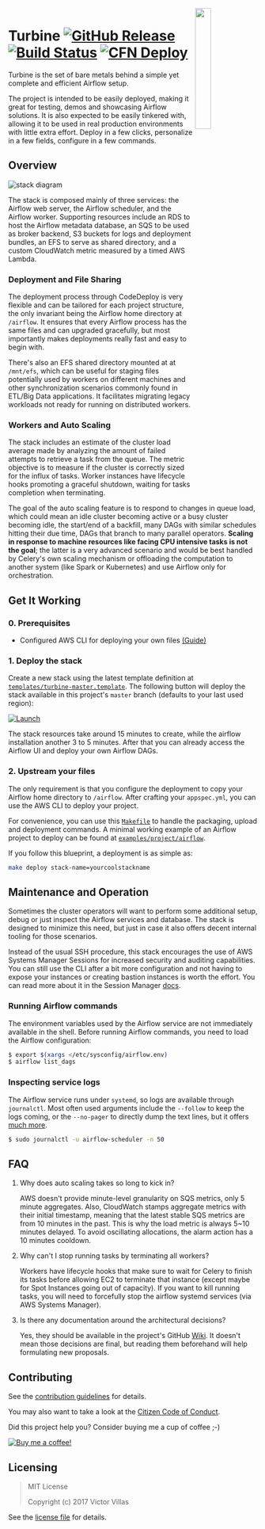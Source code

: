 <img src=".github/img/logo.png" align="right" width="25%" />

# Turbine [![GitHub Release](https://img.shields.io/github/release/villasv/aws-airflow-stack.svg?style=flat-square&logo=github)](https://github.com/villasv/aws-airflow-stack/releases/latest) [![Build Status](https://img.shields.io/github/workflow/status/villasv/aws-airflow-stack/Stack%20Release%20Pipeline?style=flat-square&logo=github&logoColor=white&label=build)](https://github.com/villasv/aws-airflow-stack/actions?query=workflow%3A%22Stack+Release+Pipeline%22+branch%3Amaster) [![CFN Deploy](https://img.shields.io/badge/CFN-deploy-green.svg?style=flat-square&logo=amazon-aws)](#get-it-working)

Turbine is the set of bare metals behind a simple yet complete and efficient
Airflow setup.

The project is intended to be easily deployed, making it great for testing,
demos and showcasing Airflow solutions. It is also expected to be easily
tinkered with, allowing it to be used in real production environments with
little extra effort. Deploy in a few clicks, personalize in a few fields,
configure in a few commands.


## Overview

![stack diagram](/.github/img/stack-diagram.png)

The stack is composed mainly of three services: the Airflow web server, the
Airflow scheduler, and the Airflow worker. Supporting resources include an RDS
to host the Airflow metadata database, an SQS to be used as broker backend, S3
buckets for logs and deployment bundles, an EFS to serve as shared directory,
and a custom CloudWatch metric measured by a timed AWS Lambda.

### Deployment and File Sharing

The deployment process through CodeDeploy is very flexible and can be tailored
for each project structure, the only invariant being the Airflow home directory
at `/airflow`. It ensures that every Airflow process has the same files and can
upgraded gracefully, but most importantly makes deployments really fast and easy
to begin with.

There's also an EFS shared directory mounted at at `/mnt/efs`, which can be
useful for staging files potentially used by workers on different machines and
other synchronization scenarios commonly found in ETL/Big Data applications. It
facilitates migrating legacy workloads not ready for running on distributed
workers.

### Workers and Auto Scaling

The stack includes an estimate of the cluster load average made by analyzing the
amount of failed attempts to retrieve a task from the queue. The metric
objective is to measure if the cluster is correctly sized for the influx of
tasks. Worker instances have lifecycle hooks promoting a graceful shutdown,
waiting for tasks completion when terminating.

The goal of the auto scaling feature is to respond to changes in queue load,
which could mean an idle cluster becoming active or a busy cluster becoming
idle, the start/end of a backfill, many DAGs with similar schedules hitting
their due time, DAGs that branch to many parallel operators. **Scaling in
response to machine resources like facing CPU intensive tasks is not the goal**;
the latter is a very advanced scenario and would be best handled by Celery's own
scaling mechanism or offloading the computation to another system (like Spark or
Kubernetes) and use Airflow only for orchestration.


## Get It Working

### 0. Prerequisites

- Configured AWS CLI for deploying your own files
  [(Guide)](https://docs.aws.amazon.com/cli/latest/userguide/cli-chap-configure.html)

### 1. Deploy the stack

Create a new stack using the latest template definition at
[`templates/turbine-master.template`](/templates/turbine-master.template). The
following button will deploy the stack available in this project's `master`
branch (defaults to your last used region):

[![Launch](https://docs.aws.amazon.com/AWSCloudFormation/latest/UserGuide/images/cloudformation-launch-stack-button.png)](https://console.aws.amazon.com/cloudformation/home#/stacks/new?templateURL=https://turbine-quickstart.s3.amazonaws.com/quickstart-turbine-airflow/templates/turbine-master.template)

The stack resources take around 15 minutes to create, while the airflow
installation another 3 to 5 minutes. After that you can already access the
Airflow UI and deploy your own Airflow DAGs.

### 2. Upstream your files

The only requirement is that you configure the deployment to copy your Airflow
home directory to `/airflow`. After crafting your `appspec.yml`, you can use the
AWS CLI to deploy your project.

For convenience, you can use this [`Makefile`](/examples/project/Makefile) to
handle the packaging, upload and deployment commands. A minimal working example
of an Airflow project to deploy can be found at
[`examples/project/airflow`](/examples/project/airflow).

If you follow this blueprint, a deployment is as simple as:

```bash
make deploy stack-name=yourcoolstackname
```

## Maintenance and Operation

Sometimes the cluster operators will want to perform some additional setup,
debug or just inspect the Airflow services and database. The stack is designed
to minimize this need, but just in case it also offers decent internal tooling
for those scenarios.

Instead of the usual SSH procedure, this stack encourages the use of AWS Systems
Manager Sessions for increased security and auditing capabilities. You can still
use the CLI after a bit more configuration and not having to expose your
instances or creating bastion instances is worth the effort. You can read more
about it in the Session Manager
[docs](https://docs.aws.amazon.com/systems-manager/latest/userguide/session-manager.html).

### Running Airflow commands

The environment variables used by the Airflow service are not immediately
available in the shell. Before running Airflow commands, you need to load the
Airflow configuration:

```bash
$ export $(xargs </etc/sysconfig/airflow.env)
$ airflow list_dags
```

### Inspecting service logs

The Airflow service runs under `systemd`, so logs are available through
`journalctl`. Most often used arguments include the `--follow` to keep the logs
coming, or the `--no-pager` to directly dump the text lines, but it offers [much
more](https://www.freedesktop.org/software/systemd/man/journalctl.html).

```bash
$ sudo journalctl -u airflow-scheduler -n 50
```


## FAQ

1. Why does auto scaling takes so long to kick in?

    AWS doesn't provide minute-level granularity on SQS metrics, only 5 minute
    aggregates. Also, CloudWatch stamps aggregate metrics with their initial
    timestamp, meaning that the latest stable SQS metrics are from 10 minutes in
    the past. This is why the load metric is always 5~10 minutes delayed. To
    avoid oscillating allocations, the alarm action has a 10 minutes cooldown.

2. Why can't I stop running tasks by terminating all workers?

    Workers have lifecycle hooks that make sure to wait for Celery to finish its
    tasks before allowing EC2 to terminate that instance (except maybe for Spot
    Instances going out of capacity). If you want to kill running tasks, you
    will need to forcefully stop the airflow systemd services (via AWS Systems
    Manager).

3. Is there any documentation around the architectural decisions?

    Yes, they should be available in the project's GitHub [Wiki][]. It doesn't
    mean those decisions are final, but reading them beforehand will help
    formulating new proposals.

[Wiki]: https://github.com/villasv/aws-airflow-stack/wiki


## Contributing

See the [contribution guidelines](/CONTRIBUTING.md) for details.

You may also want to take a look at the [Citizen Code of
Conduct](/CODE_OF_CONDUCT.md).

Did this project help you? Consider buying me a cup of coffee ;-)

[![Buy me a coffee!](https://www.buymeacoffee.com/assets/img/custom_images/white_img.png)](https://www.buymeacoffee.com/villasv)


## Licensing

> MIT License
>
> Copyright (c) 2017 Victor Villas

See the [license file](/LICENSE) for details.
